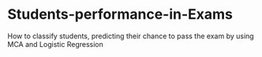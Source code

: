 # Students-performance-in-Exams
How to classify students, predicting their chance to pass the exam by using MCA and Logistic Regression

